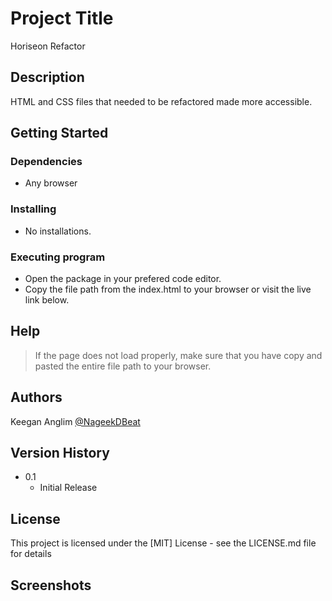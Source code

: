 # Project Title

Horiseon Refactor

## Description

HTML and CSS files that needed to be refactored made more accessible.

## Getting Started

### Dependencies

* Any browser

### Installing

* No installations.

### Executing program

* Open the package in your prefered code editor.
* Copy the file path from the index.html to your browser or visit the live link below.

## Help

> If the page does not load properly, make sure that you have copy and pasted the entire
> file path to your browser.

## Authors

Keegan Anglim
[@NageekDBeat](https://twitter.com/NageekDBeat)

## Version History

* 0.1
    * Initial Release

## License

This project is licensed under the [MIT] License - see the LICENSE.md file for details

## Screenshots



